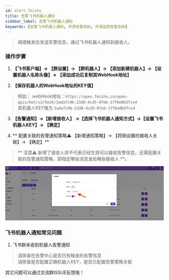 ```yaml
---
id: alert_feishu
title: 告警飞书机器人通知      
sidebar_label: 告警飞书机器人通知     
keywords: [告警飞书机器人通知, 开源告警系统, 开源监控告警系统]
---
```


> 阈值触发后发送告警信息，通过飞书机器人通知到接收人。         

### 操作步骤   

1. **【飞书客户端】-> 【群设置】-> 【群机器人】-> 【添加新建机器人】-> 【设置机器人名称头像】-> 【添加成功后复制其WebHook地址】**

2. **【保存机器人的WebHook地址的KEY值】**     

> 例如： webHook地址：`https://open.feishu.cn/open-apis/bot/v2/hook/3adafc96-23d0-4cd5-8feb-17f6e0b5fcs4`     
> 其机器人KEY值为 `3adafc96-23d0-4cd5-8feb-17f6e0b5fcs4`      

3. **【告警通知】->【新增接收人】 ->【选择飞书机器人通知方式】->【设置飞书机器人KEY】-> 【确定】**

4. ** 配置关联的告警通知策略⚠️ 【新增通知策略】-> 【将刚设置的接收人关联】-> 【确定】**  

> ** 注意⚠️ 新增了接收人并不代表已经生效可以接收告警信息，还需配置关联的告警通知策略，即指定哪些消息发给哪些接收人 **。   

![email](/img/docs/help/alert-notice-4.png)    


### 飞书机器人通知常见问题   

1. 飞书群未收到机器人告警通知       
> 请排查在告警中心是否已有触发的告警信息   
> 请排查是否配置正确机器人KEY，是否已配置告警策略关联   

其它问题可以通过交流群ISSUE反馈哦！  
